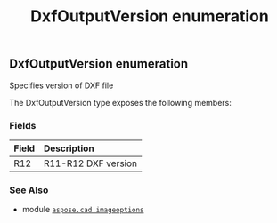 ﻿---
title: DxfOutputVersion enumeration
second_title: Aspose.CAD for Python via .NET API References
description: 
type: docs
weight: 470
url: /python-net/aspose.cad.imageoptions/dxfoutputversion/
is_root: false
---

## DxfOutputVersion enumeration

Specifies version of DXF file



The DxfOutputVersion type exposes the following members:

### Fields
| Field | Description |
| :- | :- |
| R12 | R11-R12 DXF version |



### See Also
* module [`aspose.cad.imageoptions`](..)
